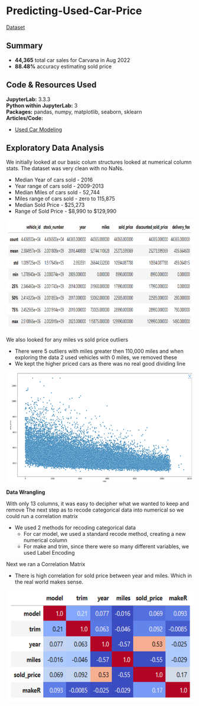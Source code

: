 # Predicting-Used-Car-Price

[Dataset]( https://aws.amazon.com/marketplace/pp/prodview-y77x3t6zisn4w?sr=0-2&ref_=beagle&applicationId=AWSMPContessa) <br>

## Summary
* **44,365** total car sales for Carvana in Aug 2022
* **88.48%** accuracy estimating sold price

## Code & Resources Used
**JupyterLab:** 3.3.3 <br>
**Python within JupyterLab:** 3 <br>
**Packages:** pandas, numpy, matplotlib, seaborn, sklearn <br>
**Articles/Code:**
   - [Used Car Modeling]( https://towardsdatascience.com/end-to-end-data-science-project-predicting-used-car-prices-using-regression-1b12386c69c8)

## Exploratory Data Analysis
We initially looked at our basic colum structures looked at numerical column stats.  The dataset was very clean with no NaNs.
* Median Year of cars sold - 2016
* Year range of cars sold - 2009-2013
* Median Miles of cars sold - 52,744
* Miles range of cars sold - zero to 115,875
* Median Sold Price - $25,273
* Range of Sold Price - $8,990 to $129,990
<img style="display: inline; margin: 0 5px;" title="Descriptive Stats" src="Images/Dataset descriptive stats.png" alt="" width="800" height="300"/>

We also looked for any miles vs sold price outliers
* There were 5 outliers with miles greater then 110,000 miles and when exploring the data 2 used vehicles with 0 miles, we removed these
* We kept the higher priced cars as there was no real good dividing line
<img style="display: inline; margin: 0 5px;" title="Miles vs Price" src="Images/Miles vs Price.png" alt="" width="800" height="300"/>

**Data Wrangling**

With only 13 columns, it was easy to decipher what we wanted to keep and remove
The next step as to recode categorical data into numerical so we could run a correlation matrix
* We used 2 methods for recoding categorical data
   * For car model, we used a standard recode method, creating a new numerical column
   * For make and trim, since there were so many different variables, we used Label Encoding

Next we ran a Correlation Matrix
* There is high correlation for sold price between year and miles.  Which in the real world makes sense.
<img style="display: inline; margin: 0 5px;" title="Correlation Matrix" src="Images/Correlation Matrix.png" alt="" width="800" height="300"/>
